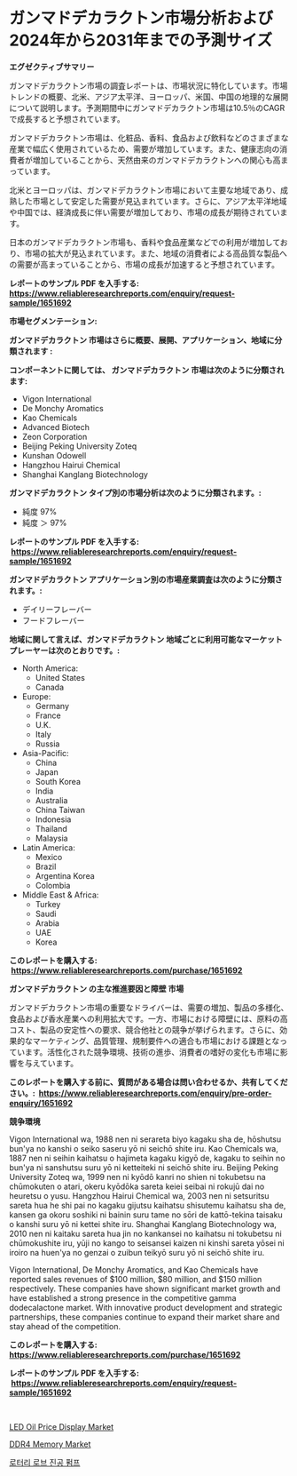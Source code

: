 <p><h1>ガンマドデカラクトン市場分析および2024年から2031年までの予測サイズ</h1></p><p><strong>エグゼクティブサマリー</strong></p>
<p><p>ガンマドデカラクトン市場の調査レポートは、市場状況に特化しています。市場トレンドの概要、北米、アジア太平洋、ヨーロッパ、米国、中国の地理的な展開について説明します。予測期間中にガンマドデカラクトン市場は10.5％のCAGRで成長すると予想されています。</p><p>ガンマドデカラクトン市場は、化粧品、香料、食品および飲料などのさまざまな産業で幅広く使用されているため、需要が増加しています。また、健康志向の消費者が増加していることから、天然由来のガンマドデカラクトンへの関心も高まっています。</p><p>北米とヨーロッパは、ガンマドデカラクトン市場において主要な地域であり、成熟した市場として安定した需要が見込まれています。さらに、アジア太平洋地域や中国では、経済成長に伴い需要が増加しており、市場の成長が期待されています。</p><p>日本のガンマドデカラクトン市場も、香料や食品産業などでの利用が増加しており、市場の拡大が見込まれています。また、地域の消費者による高品質な製品への需要が高まっていることから、市場の成長が加速すると予想されています。</p></p>
<p><strong>レポートのサンプル PDF を入手する: <a href="https://www.reliableresearchreports.com/enquiry/request-sample/1651692">https://www.reliableresearchreports.com/enquiry/request-sample/1651692</a></strong></p>
<p><strong>市場セグメンテーション:</strong></p>
<p><strong> ガンマドデカラクトン 市場はさらに概要、展開、アプリケーション、地域に分類されます :</strong></p>
<p><strong>コンポーネントに関しては、 ガンマドデカラクトン 市場は次のように分類されます: &nbsp;</strong></p>
<p><ul><li>Vigon International</li><li>De Monchy Aromatics</li><li>Kao Chemicals</li><li>Advanced Biotech</li><li>Zeon Corporation</li><li>Beijing Peking University Zoteq</li><li>Kunshan Odowell</li><li>Hangzhou Hairui Chemical</li><li>Shanghai Kanglang Biotechnology</li></ul></p>
<p><strong> ガンマドデカラクトン タイプ別の市場分析は次のように分類されます。:</strong></p>
<p><ul><li>純度 97%</li><li>純度 ＞ 97%</li></ul></p>
<p><strong>レポートのサンプル PDF を入手する: &nbsp;<a href="https://www.reliableresearchreports.com/enquiry/request-sample/1651692">https://www.reliableresearchreports.com/enquiry/request-sample/1651692</a></strong></p>
<p><strong> ガンマドデカラクトン アプリケーション別の市場産業調査は次のように分類されます。:</strong></p>
<p><ul><li>デイリーフレーバー</li><li>フードフレーバー</li></ul></p>
<p><strong>地域に関して言えば、ガンマドデカラクトン 地域ごとに利用可能なマーケットプレーヤーは次のとおりです。:</strong></p>
<p><ul>
    <li>
        North America:
        <ul>
            <li>United States</li>
            <li>Canada</li>
        </ul>
    </li>
    <li>
        Europe:
        <ul>
            <li>Germany</li>
            <li>France</li>
            <li>U.K.</li>
            <li>Italy</li>
            <li>Russia</li>
        </ul>
    </li>
    <li>
        Asia-Pacific:
        <ul>
            <li>China</li>
            <li>Japan</li>
            <li>South Korea</li>
            <li>India</li>
            <li>Australia</li>
            <li>China Taiwan</li>
            <li>Indonesia</li>
            <li>Thailand</li>
            <li>Malaysia</li>
        </ul>
    </li>
    <li>
        Latin America:
        <ul>
            <li>Mexico</li>
            <li>Brazil</li>
            <li>Argentina Korea</li>
            <li>Colombia</li>
        </ul>
    </li>
    <li>
        Middle East & Africa:
        <ul>
            <li>Turkey</li>
            <li>Saudi</li>
            <li>Arabia</li>
            <li>UAE</li>
            <li>Korea</li>
        </ul>
    </li>
    </ul></p>
<p><strong>このレポートを購入する: &nbsp;<a href="https://www.reliableresearchreports.com/purchase/1651692">https://www.reliableresearchreports.com/purchase/1651692</a></strong></p>
<p><strong>ガンマドデカラクトン の主な推進要因と障壁 市場</strong></p>
<p><p>ガンマドデカラクトン市場の重要なドライバーは、需要の増加、製品の多様化、食品および香水産業への利用拡大です。一方、市場における障壁には、原料の高コスト、製品の安定性への要求、競合他社との競争が挙げられます。さらに、効果的なマーケティング、品質管理、規制要件への適合も市場における課題となっています。活性化された競争環境、技術の進歩、消費者の嗜好の変化も市場に影響を与えています。</p></p>
<p><strong>このレポートを購入する前に、質問がある場合は問い合わせるか、共有してください。:&nbsp; <a href="https://www.reliableresearchreports.com/enquiry/pre-order-enquiry/1651692">https://www.reliableresearchreports.com/enquiry/pre-order-enquiry/1651692</a></strong></p>
<p><strong>競争環境</strong></p>
<p><p>Vigon International wa, 1988 nen ni serareta biyo kagaku sha de, hōshutsu bun'ya no kanshi o seiko saseru yō ni seichō shite iru. Kao Chemicals wa, 1887 nen ni seihin kaihatsu o hajimeta kagaku kigyō de, kagaku to seihin no bun'ya ni sanshutsu suru yō ni ketteiteki ni seichō shite iru. Beijing Peking University Zoteq wa, 1999 nen ni kyōdō kanri no shien ni tokubetsu na chūmokuten o atari, okeru kyōdōka sareta keiei seibai ni rokujū dai no heuretsu o yusu. Hangzhou Hairui Chemical wa, 2003 nen ni setsuritsu sareta hua he shi pai no kagaku gijutsu kaihatsu shisutemu kaihatsu sha de, kansen ga okoru soshiki ni bainin suru tame no sōri de kattō-tekina taisaku o kanshi suru yō ni kettei shite iru. Shanghai Kanglang Biotechnology wa, 2010 nen ni kaitaku sareta hua jin no kankansei no kaihatsu ni tokubetsu ni chūmokushite iru, yūji no kango to seisansei kaizen ni kinshi sareta yōsei ni iroiro na huen'ya no genzai o zuibun teikyō suru yō ni seichō shite iru.</p><p>Vigon International, De Monchy Aromatics, and Kao Chemicals have reported sales revenues of $100 million, $80 million, and $150 million respectively. These companies have shown significant market growth and have established a strong presence in the competitive gamma dodecalactone market. With innovative product development and strategic partnerships, these companies continue to expand their market share and stay ahead of the competition.</p></p>
<p><strong>このレポートを購入する: &nbsp; <a href="https://www.reliableresearchreports.com/purchase/1651692">https://www.reliableresearchreports.com/purchase/1651692</a></strong></p>
<p><strong>レポートのサンプル PDF を入手する: &nbsp;<a href="https://www.reliableresearchreports.com/enquiry/request-sample/1651692">https://www.reliableresearchreports.com/enquiry/request-sample/1651692</a></strong><strong></strong></p>
<p>&nbsp;</p>
<p><p><a href="https://github.com/ChiragRP21/Market-Research-Report-List-3/blob/main/led-oil-price-display-market.md">LED Oil Price Display Market</a></p><p><a href="https://github.com/cecuraprangm/Market-Research-Report-List-2/blob/main/ddr4-memory-market.md">DDR4 Memory Market</a></p><p><a href="https://medium.com/@joananitzsche/%EB%A1%9C%ED%84%B0%EB%A6%AC-%EB%A1%9C%EB%B8%8C-%EC%A7%84%EA%B3%B5-%ED%8E%8C%ED%94%84-%EC%8B%9C%EC%9E%A5-%EC%8B%9C%EC%9E%A5-cagr-%EC%8B%9C%EC%9E%A5-%ED%8A%B8%EB%A0%8C%EB%93%9C-%EB%B0%8F-%EC%84%B1%EC%9E%A5-%EC%A0%84%EB%9E%B5%EC%97%90-%EB%8C%80%ED%95%9C-%ED%86%B5%EC%B0%B0%EB%A0%A5-086afba87f8b">로터리 로브 진공 펌프</a></p></p>